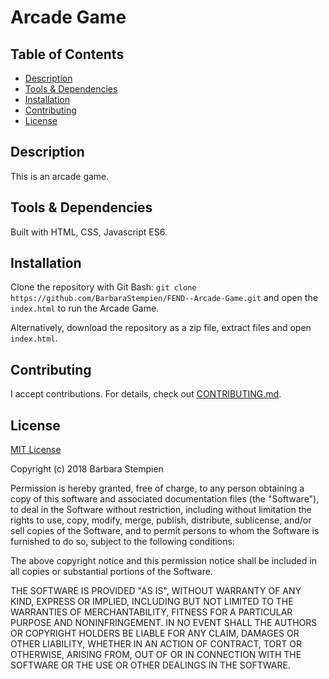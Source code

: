 # Arcade Game

## Table of Contents

* [Description](#description)
* [Tools & Dependencies](#tools)
* [Installation](#Installation)
* [Contributing](#contributing)
* [License](#license)

## Description

This is an arcade game.

## Tools & Dependencies

Built with HTML, CSS, Javascript ES6.

## Installation

Clone the repository with Git Bash: `git clone https://github.com/BarbaraStempien/FEND--Arcade-Game.git` and open the `index.html` to run the Arcade Game.

Alternatively, download the repository as a zip file, extract files and open `index.html`.

## Contributing

I accept contributions. For details, check out [CONTRIBUTING.md](CONTRIBUTING.md).

## License

[MIT License](LICENSE)

Copyright (c) 2018 Barbara Stempien

Permission is hereby granted, free of charge, to any person obtaining a copy of this software and associated documentation files (the "Software"), to deal in the Software without restriction, including without limitation the rights to use, copy, modify, merge, publish, distribute, sublicense, and/or sell copies of the Software, and to permit persons to whom the Software is furnished to do so, subject to the following conditions:

The above copyright notice and this permission notice shall be included in all copies or substantial portions of the Software.

THE SOFTWARE IS PROVIDED "AS IS", WITHOUT WARRANTY OF ANY KIND, EXPRESS OR IMPLIED, INCLUDING BUT NOT LIMITED TO THE WARRANTIES OF MERCHANTABILITY, FITNESS FOR A PARTICULAR PURPOSE AND NONINFRINGEMENT. IN NO EVENT SHALL THE AUTHORS OR COPYRIGHT HOLDERS BE LIABLE FOR ANY CLAIM, DAMAGES OR OTHER LIABILITY, WHETHER IN AN ACTION OF CONTRACT, TORT OR OTHERWISE, ARISING FROM, OUT OF OR IN CONNECTION WITH THE SOFTWARE OR THE USE OR OTHER DEALINGS IN THE SOFTWARE.